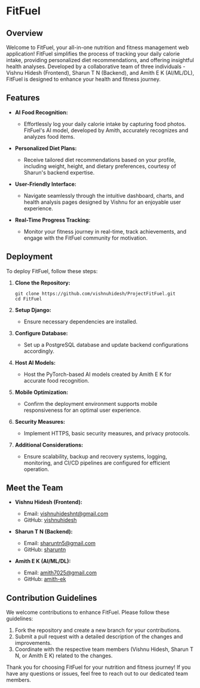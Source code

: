 # FitFuel

## Overview

Welcome to FitFuel, your all-in-one nutrition and fitness management web application! FitFuel simplifies the process of tracking your daily calorie intake, providing personalized diet recommendations, and offering insightful health analyses. Developed by a collaborative team of three individuals - Vishnu Hidesh (Frontend), Sharun T N (Backend), and Amith E K (AI/ML/DL), FitFuel is designed to enhance your health and fitness journey.

## Features

- **AI Food Recognition:**
  - Effortlessly log your daily calorie intake by capturing food photos. FitFuel's AI model, developed by Amith, accurately recognizes and analyzes food items.

- **Personalized Diet Plans:**
  - Receive tailored diet recommendations based on your profile, including weight, height, and dietary preferences, courtesy of Sharun's backend expertise.

- **User-Friendly Interface:**
  - Navigate seamlessly through the intuitive dashboard, charts, and health analysis pages designed by Vishnu for an enjoyable user experience.

- **Real-Time Progress Tracking:**
  - Monitor your fitness journey in real-time, track achievements, and engage with the FitFuel community for motivation.

## Deployment

To deploy FitFuel, follow these steps:

1. **Clone the Repository:**
   ```
   git clone https://github.com/vishnuhidesh/ProjectFitFuel.git
   cd FitFuel
   ```

2. **Setup Django:**
   - Ensure necessary dependencies are installed.

3. **Configure Database:**
   - Set up a PostgreSQL database and update backend configurations accordingly.

4. **Host AI Models:**
   - Host the PyTorch-based AI models created by Amith E K for accurate food recognition.

5. **Mobile Optimization:**
   - Confirm the deployment environment supports mobile responsiveness for an optimal user experience.

6. **Security Measures:**
   - Implement HTTPS, basic security measures, and privacy protocols.

7. **Additional Considerations:**
   - Ensure scalability, backup and recovery systems, logging, monitoring, and CI/CD pipelines are configured for efficient operation.

## Meet the Team

- **Vishnu Hidesh (Frontend):**
  - Email: vishnuhideshnt@gmail.com
  - GitHub: [vishnuhidesh](https://github.com/vishnuhidesh)

- **Sharun T N (Backend):**
  - Email: sharuntn5@gmail.com
  - GitHub: [sharuntn](https://github.com/sharuntn)

- **Amith E K (AI/ML/DL):**
  - Email: amith7025@gmail.com
  - GitHub: [amith-ek](https://github.com/amith7025)

## Contribution Guidelines

We welcome contributions to enhance FitFuel. Please follow these guidelines:

1. Fork the repository and create a new branch for your contributions.
2. Submit a pull request with a detailed description of the changes and improvements.
3. Coordinate with the respective team members (Vishnu Hidesh, Sharun T N, or Amith E K) related to the changes.

Thank you for choosing FitFuel for your nutrition and fitness journey! If you have any questions or issues, feel free to reach out to our dedicated team members.